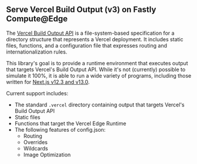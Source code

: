 ## Serve Vercel Build Output (v3) on Fastly Compute@Edge

The [Vercel Build Output API](https://vercel.com/docs/build-output-api/v3) is a file-system-based specification for a directory structure that represents a Vercel deployment. It includes static files, functions, and a configuration file that expresses routing and internationalization rules.

This library's goal is to provide a runtime environment that executes output that targets Vercel's Build Output API. While it's not (currently) possible to simulate it 100%, it is able to run a wide variety of programs, including those written for [Next.js v12.3 and v13.0](https://nextjs.org).

Current support includes:

* The standard `.vercel` directory containing output that targets Vercel's Build Output API
* Static files
* Functions that target the Vercel Edge Runtime
* The following features of config.json:
  * Routing
  * Overrides
  * Wildcards
  * Image Optimization

